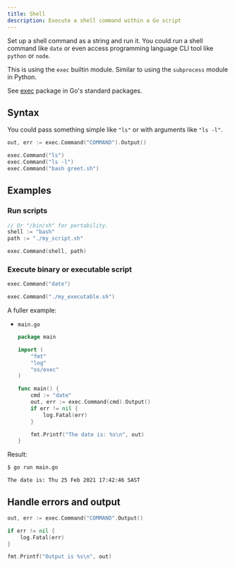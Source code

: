 ```yaml
---
title: Shell
description: Execute a shell command within a Go script
---
```


Set up a shell command as a string and run it. You could run a shell command like `date` or even access programming language CLI tool like `python` or `node`.

This is using the `exec` builtin module. Similar to using the `subprocess` module in Python.

See [exec](https://golang.org/pkg/os/exec/) package in Go's standard packages.


## Syntax

You could pass something simple like `"ls"` or with arguments like `"ls -l"`.

```go
out, err := exec.Command("COMMAND").Output()
```

```go
exec.Command("ls")
exec.Command("ls -l")
exec.Command("bash greet.sh")
```


## Examples

### Run scripts

```go
// Or "/bin/sh" for portability.
shell := "bash" 
path := "./my_script.sh"

exec.Command(shell, path)
```

### Execute binary or executable script

```go
exec.Command("date")
```

```go
exec.Command("./my_executable.sh")
```

A fuller example:

- `main.go`
    ```go
    package main

    import (
        "fmt"
        "log"
        "os/exec"
    )

    func main() {
        cmd := "date"
        out, err := exec.Command(cmd).Output()
        if err != nil {
            log.Fatal(err)
        }

        fmt.Printf("The date is: %s\n", out)
    }
    ```

Result:

```sh
$ go run main.go
```
```
The date is: Thu 25 Feb 2021 17:42:46 SAST
```


## Handle errors and output

```go
out, err := exec.Command("COMMAND".Output()

if err != nil {
    log.Fatal(err)
}

fmt.Printf("Output is %s\n", out)
```
